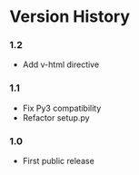 Version History
===

### 1.2

* Add v-html directive

### 1.1

* Fix Py3 compatibility
* Refactor setup.py

### 1.0 

* First public release
